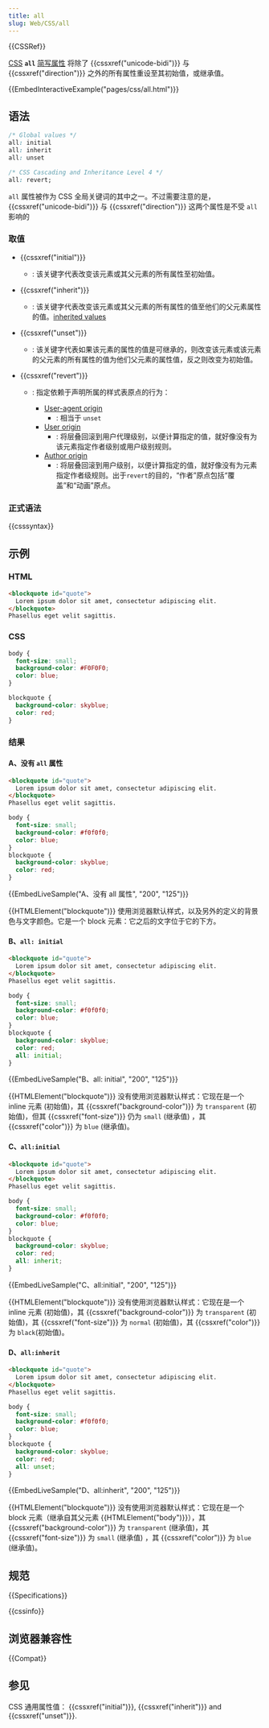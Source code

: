 ```yaml
---
title: all
slug: Web/CSS/all
---
```


{{CSSRef}}

[CSS](/zh-CN/docs/Web/CSS) **`all`** [简写属性](/zh-CN/docs/Web/CSS/Shorthand_properties) 将除了 {{cssxref("unicode-bidi")}} 与 {{cssxref("direction")}} 之外的所有属性重设至其初始值，或继承值。

{{EmbedInteractiveExample("pages/css/all.html")}}

## 语法

```css
/* Global values */
all: initial
all: inherit
all: unset

/* CSS Cascading and Inheritance Level 4 */
all: revert;
```

`all` 属性被作为 CSS 全局关键词的其中之一。不过需要注意的是，{{cssxref("unicode-bidi")}} 与 {{cssxref("direction")}} 这两个属性是不受 `all` 影响的

### 取值

- {{cssxref("initial")}}
  - : 该关键字代表改变该元素或其父元素的所有属性至初始值。
- {{cssxref("inherit")}}
  - : 该关键字代表改变该元素或其父元素的所有属性的值至他们的父元素属性的值。[inherited values](/zh-CN/docs/Web/CSS/inheritance)
- {{cssxref("unset")}}
  - : 该关键字代表如果该元素的属性的值是可继承的，则改变该元素或该元素的父元素的所有属性的值为他们父元素的属性值，反之则改变为初始值。
- {{cssxref("revert")}}

  - : 指定依赖于声明所属的样式表原点的行为：

    - [User-agent origin](/zh-CN/docs/Web/CSS/Cascade#User-agent_stylesheets)
      - : 相当于 `unset`
    - [User origin](/zh-CN/docs/Web/CSS/Cascade#User_stylesheets)
      - : 将层叠回滚到用户代理级别，以便计算指定的值，就好像没有为该元素指定作者级别或用户级别规则。
    - [Author origin](/zh-CN/docs/Web/CSS/Cascade#Author_stylesheets)
      - : 将层叠回滚到用户级别，以便计算指定的值，就好像没有为元素指定作者级规则。出于`revert`的目的，“作者”原点包括“覆盖”和“动画”原点。

### 正式语法

{{csssyntax}}

## 示例

### HTML

```html
<blockquote id="quote">
  Lorem ipsum dolor sit amet, consectetur adipiscing elit.
</blockquote>
Phasellus eget velit sagittis.
```

### CSS

```css
body {
  font-size: small;
  background-color: #F0F0F0;
  color: blue;
}

blockquote {
  background-color: skyblue;
  color: red;
}
```

### 结果

#### A、没有 `all` 属性

```html hidden
<blockquote id="quote">
  Lorem ipsum dolor sit amet, consectetur adipiscing elit.
</blockquote>
Phasellus eget velit sagittis.
```

```css hidden
body {
  font-size: small;
  background-color: #f0f0f0;
  color: blue;
}
blockquote {
  background-color: skyblue;
  color: red;
}
```

{{EmbedLiveSample("A、没有 all 属性", "200", "125")}}

{{HTMLElement("blockquote")}} 使用浏览器默认样式，以及另外的定义的背景色与文字颜色。它是一个 block 元素：它之后的文字位于它的下方。

#### B、`all: initial`

```html hidden
<blockquote id="quote">
  Lorem ipsum dolor sit amet, consectetur adipiscing elit.
</blockquote>
Phasellus eget velit sagittis.
```

```css hidden
body {
  font-size: small;
  background-color: #f0f0f0;
  color: blue;
}
blockquote {
  background-color: skyblue;
  color: red;
  all: initial;
}
```

{{EmbedLiveSample("B、all: initial", "200", "125")}}

{{HTMLElement("blockquote")}} 没有使用浏览器默认样式：它现在是一个 inline 元素 (初始值)，其 {{cssxref("background-color")}} 为 `transparent` (初始值)，但其 {{cssxref("font-size")}} 仍为 `small` (继承值) ，其 {{cssxref("color")}} 为 `blue` (继承值)。

#### C、`all:initial`

```html hidden
<blockquote id="quote">
  Lorem ipsum dolor sit amet, consectetur adipiscing elit.
</blockquote>
Phasellus eget velit sagittis.
```

```css hidden
body {
  font-size: small;
  background-color: #f0f0f0;
  color: blue;
}
blockquote {
  background-color: skyblue;
  color: red;
  all: inherit;
}
```

{{EmbedLiveSample("C、all:initial", "200", "125")}}

{{HTMLElement("blockquote")}} 没有使用浏览器默认样式：它现在是一个 inline 元素 (初始值)，其 {{cssxref("background-color")}} 为 `transparent` (初始值)，其 {{cssxref("font-size")}} 为 `normal` (初始值)，其 {{cssxref("color")}} 为 `black`(初始值)。

#### D、`all:inherit`

```html hidden
<blockquote id="quote">
  Lorem ipsum dolor sit amet, consectetur adipiscing elit.
</blockquote>
Phasellus eget velit sagittis.
```

```css hidden
body {
  font-size: small;
  background-color: #f0f0f0;
  color: blue;
}
blockquote {
  background-color: skyblue;
  color: red;
  all: unset;
}
```

{{EmbedLiveSample("D、all:inherit", "200", "125")}}

{{HTMLElement("blockquote")}} 没有使用浏览器默认样式：它现在是一个 block 元素（继承自其父元素 {{HTMLElement("body")}}），其 {{cssxref("background-color")}} 为 `transparent` (继承值)，其 {{cssxref("font-size")}} 为 `small` (继承值) ，其 {{cssxref("color")}} 为 `blue` (继承值)。

## 规范

{{Specifications}}

{{cssinfo}}

## 浏览器兼容性

{{Compat}}

## 参见

CSS 通用属性值： {{cssxref("initial")}}, {{cssxref("inherit")}} and {{cssxref("unset")}}.

